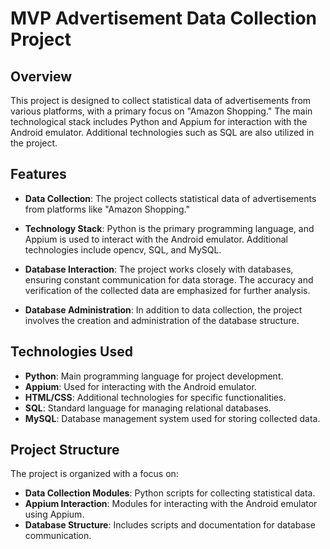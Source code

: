 # MVP Advertisement Data Collection Project

## Overview

This project is designed to collect statistical data of advertisements from various platforms, with a primary focus on "Amazon Shopping." The main technological stack includes Python and Appium for interaction with the Android emulator. Additional technologies such as SQL are also utilized in the project.

## Features

- **Data Collection**: The project collects statistical data of advertisements from platforms like "Amazon Shopping."

- **Technology Stack**: Python is the primary programming language, and Appium is used to interact with the Android emulator. Additional technologies include opencv, SQL, and MySQL.

- **Database Interaction**: The project works closely with databases, ensuring constant communication for data storage. The accuracy and verification of the collected data are emphasized for further analysis.

- **Database Administration**: In addition to data collection, the project involves the creation and administration of the database structure.

## Technologies Used

- **Python**: Main programming language for project development.
- **Appium**: Used for interacting with the Android emulator.
- **HTML/CSS**: Additional technologies for specific functionalities.
- **SQL**: Standard language for managing relational databases.
- **MySQL**: Database management system used for storing collected data.

## Project Structure

The project is organized with a focus on:

- **Data Collection Modules**: Python scripts for collecting statistical data.
- **Appium Interaction**: Modules for interacting with the Android emulator using Appium.
- **Database Structure**: Includes scripts and documentation for database communication.
